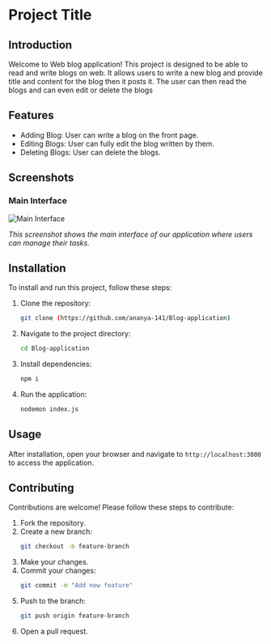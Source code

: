 # Project Title

## Introduction

Welcome to Web blog application! This project is designed to be able to read and write blogs on web. It allows users to write a new blog and provide title and content for the blog then it posts it.
The user can then read the blogs and can even edit or delete the blogs

## Features

- Adding Blog: User can write a blog on the front page.
- Editing Blogs: User can fully edit the blog written by them.
- Deleting Blogs: User can delete the blogs.

## Screenshots

### Main Interface

![Main Interface]([images/main_interface.png](https://github.com/ananya-141/Blog-application/blob/master/5.png))

*This screenshot shows the main interface of our application where users can manage their tasks.*


## Installation

To install and run this project, follow these steps:

1. Clone the repository:
    ```sh
    git clone (https://github.com/ananya-141/Blog-application)
    ```

2. Navigate to the project directory:
    ```sh
    cd Blog-application
    ```

3. Install dependencies:
    ```sh
    npm i
    ```

4. Run the application:
    ```sh
    nodemon index.js
    ```

## Usage

After installation, open your browser and navigate to `http://localhost:3000` to access the application. 

## Contributing

Contributions are welcome! Please follow these steps to contribute:

1. Fork the repository.
2. Create a new branch:
    ```sh
    git checkout -b feature-branch
    ```
3. Make your changes.
4. Commit your changes:
    ```sh
    git commit -m "Add new feature"
    ```
5. Push to the branch:
    ```sh
    git push origin feature-branch
    ```
6. Open a pull request.


